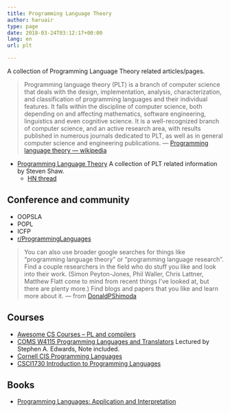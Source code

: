 ```yaml
---
title: Programming Language Theory
author: haruair
type: page
date: 2018-03-24T03:12:17+00:00
lang: en
url: plt

---
```

A collection of Programming Language Theory related articles/pages.

> Programming language theory (PLT) is a branch of computer science that deals with the design, implementation, analysis, characterization, and classification of programming languages and their individual features. It falls within the discipline of computer science, both depending on and affecting mathematics, software engineering, linguistics and even cognitive science. It is a well-recognized branch of computer science, and an active research area, with results published in numerous journals dedicated to PLT, as well as in general computer science and engineering publications. &#8212; [Programming language theory &#8212; wikipedia][1] 

  * [Programming Language Theory][2] A collection of PLT related information by Steven Shaw. 
      * [HN thread][3]

## Conference and community

  * OOPSLA
  * POPL
  * ICFP
  * [r/ProgrammingLanguages][4]

> You can also use broader google searches for things like “programming language theory” or “programming language research”. Find a couple researchers in the field who do stuff you like and look into their work. (Simon Peyton-Jones, Phil Waller, Chris Lattner, Matthew Flatt come to mind from recent things I’ve looked at, but there are plenty more.) Find blogs and papers that you like and learn more about it. &#8212; from [DonaldPShimoda][5] 

## Courses

  * [Awesome CS Courses &#8211; PL and compilers][6]
  * [COMS W4115 Programming Languages and Translators][7] Lectured by Stephen A. Edwards, Note included.
  * [Cornell CIS Programming Languages][8]
  * [CSCI1730 Introduction to Programming Languages][9]

## Books

  * [Programming Languages: Application and Interpretation][10]

 [1]: https://en.wikipedia.org/wiki/Programming_language_theory
 [2]: http://steshaw.org/plt
 [3]: https://news.ycombinator.com/item?id=11602646
 [4]: https://www.reddit.com/r/ProgrammingLanguages/
 [5]: https://www.reddit.com/r/cscareerquestions/comments/86mkbw/is_there_specific_studies_for_linguistics_of/dw71rkg/
 [6]: https://github.com/prakhar1989/awesome-courses#programming-languages--compilers
 [7]: http://www.cs.columbia.edu/~sedwards/classes/2016/4115-spring/index.html
 [8]: https://www.cs.cornell.edu/research/lang
 [9]: http://cs.brown.edu/courses/cs173/2012/Videos/
 [10]: http://cs.brown.edu/courses/cs173/2012/book/
